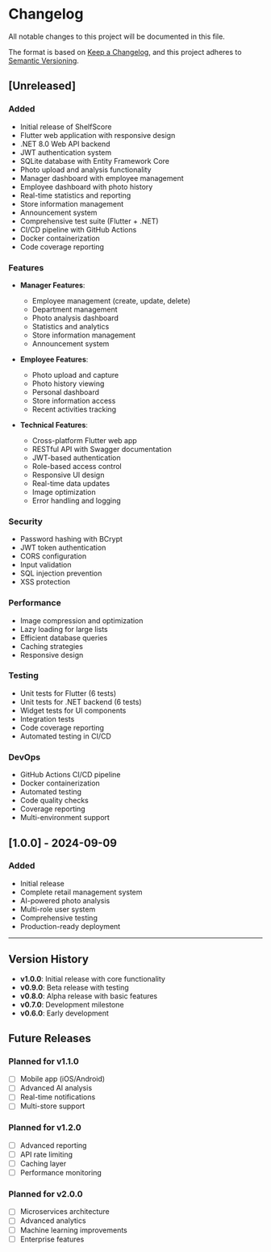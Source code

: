 # Changelog

All notable changes to this project will be documented in this file.

The format is based on [Keep a Changelog](https://keepachangelog.com/en/1.0.0/),
and this project adheres to [Semantic Versioning](https://semver.org/spec/v2.0.0.html).

## [Unreleased]

### Added
- Initial release of ShelfScore
- Flutter web application with responsive design
- .NET 8.0 Web API backend
- JWT authentication system
- SQLite database with Entity Framework Core
- Photo upload and analysis functionality
- Manager dashboard with employee management
- Employee dashboard with photo history
- Real-time statistics and reporting
- Store information management
- Announcement system
- Comprehensive test suite (Flutter + .NET)
- CI/CD pipeline with GitHub Actions
- Docker containerization
- Code coverage reporting

### Features
- **Manager Features**:
  - Employee management (create, update, delete)
  - Department management
  - Photo analysis dashboard
  - Statistics and analytics
  - Store information management
  - Announcement system

- **Employee Features**:
  - Photo upload and capture
  - Photo history viewing
  - Personal dashboard
  - Store information access
  - Recent activities tracking

- **Technical Features**:
  - Cross-platform Flutter web app
  - RESTful API with Swagger documentation
  - JWT-based authentication
  - Role-based access control
  - Responsive UI design
  - Real-time data updates
  - Image optimization
  - Error handling and logging

### Security
- Password hashing with BCrypt
- JWT token authentication
- CORS configuration
- Input validation
- SQL injection prevention
- XSS protection

### Performance
- Image compression and optimization
- Lazy loading for large lists
- Efficient database queries
- Caching strategies
- Responsive design

### Testing
- Unit tests for Flutter (6 tests)
- Unit tests for .NET backend (6 tests)
- Widget tests for UI components
- Integration tests
- Code coverage reporting
- Automated testing in CI/CD

### DevOps
- GitHub Actions CI/CD pipeline
- Docker containerization
- Automated testing
- Code quality checks
- Coverage reporting
- Multi-environment support

## [1.0.0] - 2024-09-09

### Added
- Initial release
- Complete retail management system
- AI-powered photo analysis
- Multi-role user system
- Comprehensive testing
- Production-ready deployment

---

## Version History

- **v1.0.0**: Initial release with core functionality
- **v0.9.0**: Beta release with testing
- **v0.8.0**: Alpha release with basic features
- **v0.7.0**: Development milestone
- **v0.6.0**: Early development

## Future Releases

### Planned for v1.1.0
- [ ] Mobile app (iOS/Android)
- [ ] Advanced AI analysis
- [ ] Real-time notifications
- [ ] Multi-store support

### Planned for v1.2.0
- [ ] Advanced reporting
- [ ] API rate limiting
- [ ] Caching layer
- [ ] Performance monitoring

### Planned for v2.0.0
- [ ] Microservices architecture
- [ ] Advanced analytics
- [ ] Machine learning improvements
- [ ] Enterprise features
